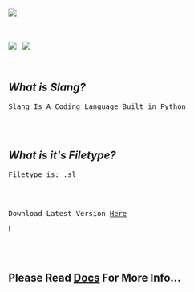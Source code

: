 # ![](https://i.ibb.co/7VzYSBM/icon.png)

<br>

![](https://img.shields.io/badge/version-v1.0-green) &nbsp; ![](https://img.shields.io/badge/Filetype-.sl-blue)

<br>

## *What is Slang?*
<pre>Slang Is A Coding Language Built in Python</pre>

<br><br>

## *What is it's Filetype?*
<pre>Filetype is: .sl</pre>

<br><br>

<pre>Download Latest Version <a href="https://drive.google.com/uc?id=1yuHNKvUtlSrzQMygXMWNRjr9xZRU5cLT&export=download">Here</a></pre>!

<br><br>

## Please Read [Docs](Docs/) For More Info...
